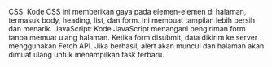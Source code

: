 CSS: Kode CSS  ini memberikan gaya pada elemen-elemen di halaman, termasuk body, heading, list, dan form. Ini membuat tampilan lebih bersih dan menarik.
JavaScript: Kode JavaScript menangani pengiriman form tanpa memuat ulang halaman. Ketika form disubmit, data dikirim ke server menggunakan Fetch API. Jika berhasil, alert akan muncul dan halaman akan dimuat ulang untuk menampilkan task terbaru.